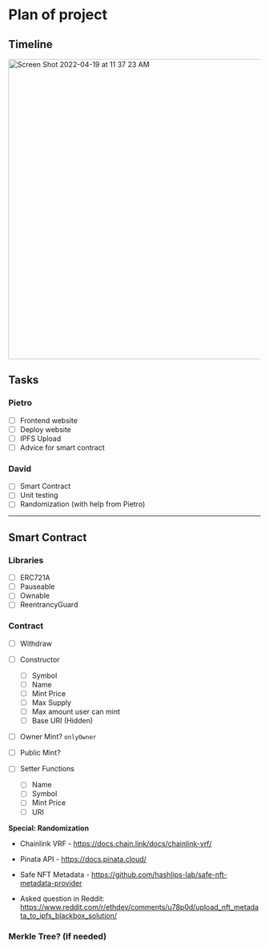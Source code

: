 # Plan of project

## Timeline

<img width="600" alt="Screen Shot 2022-04-19 at 11 37 23 AM" src="https://user-images.githubusercontent.com/36372968/164042519-fbb961fc-a624-40d8-a9d9-8bc76947e5a2.png">

## Tasks

### Pietro

- [ ] Frontend website
- [ ] Deploy website
- [ ] IPFS Upload
- [ ] Advice for smart contract

### David

- [ ] Smart Contract
- [ ] Unit testing
- [ ] Randomization (with help from Pietro)

<hr />

## Smart Contract

### Libraries

- [ ] ERC721A
- [ ] Pauseable
- [ ] Ownable
- [ ] ReentrancyGuard

### Contract

- [ ] Withdraw
- [ ] Constructor

  - [ ] Symbol
  - [ ] Name
  - [ ] Mint Price
  - [ ] Max Supply
  - [ ] Max amount user can mint
  - [ ] Base URI (Hidden)

- [ ] Owner Mint? `onlyOwner`
- [ ] Public Mint?
- [ ] Setter Functions
  - [ ] Name
  - [ ] Symbol
  - [ ] Mint Price
  - [ ] URI

**Special: Randomization**

- Chainlink VRF - https://docs.chain.link/docs/chainlink-vrf/

- Pinata API - https://docs.pinata.cloud/

- Safe NFT Metadata - https://github.com/hashlips-lab/safe-nft-metadata-provider

- Asked question in Reddit: https://www.reddit.com/r/ethdev/comments/u78p0d/upload_nft_metadata_to_ipfs_blackbox_solution/

### Merkle Tree? (If needed)
